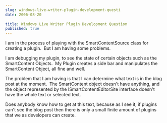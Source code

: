 ```yaml
---
slug: windows-live-writer-plugin-development-questi
date: 2006-08-20
 
title: Windows Live Writer Plugin Development Question
published: true
---
```

<p>I am in the process of playing with the SmartContentSource class for creating a plugin.  But I am having some problems.</p> <p>I am debugging my plugin, to see the state of certain objects such as the SmartContent Objects.  My Plugin creates a side bar and manipulates the SmartContent Object, all fine and well.</p> <p>The problem that I am having is that I can determine what text is in the blog post at the moment.  The SmartContent object doesn't have anything, and the object represented by the ISmartContentEditorSite interface doesn't have the whole text or selected text.</p> <p>Does anybody know how to get at this text, because as I see it, if plugins can't see the blog post then there is only a small finite amount of plugins that we as developers can create.</p>

